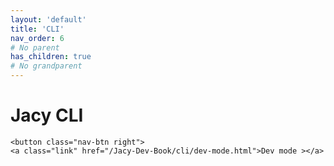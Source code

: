```yaml
---
layout: 'default'
title: 'CLI'
nav_order: 6
# No parent
has_children: true
# No grandparent
---
```


# Jacy CLI
<div class="nav-btn-block">
    
    <button class="nav-btn right">
    <a class="link" href="/Jacy-Dev-Book/cli/dev-mode.html">Dev mode ></a>
</button>

</div>
